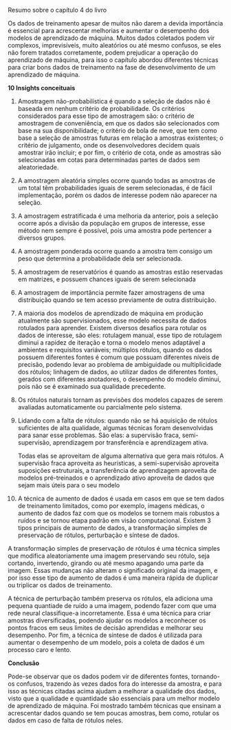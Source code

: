 Resumo sobre o capítulo 4 do livro 

Os dados de treinamento apesar de muitos não darem a devida importância é essencial para acrescentar melhorias e aumentar o desempenho dos modelos de aprendizado de máquina. Muitos dados coletados podem vir complexos, imprevisíveis, muito aleatórios ou até mesmo confusos, se eles não forem tratados corretamente, podem prejudicar a operação do aprendizado de máquina, para isso o capítulo abordou diferentes técnicas para criar bons dados de treinamento na fase de desenvolvimento de um aprendizado de máquina. 

**10 Insights conceituais**

1. Amostragem não-probabilística é quando a seleção de dados não é baseada em nenhum critério de probabilidade. Os critérios considerados para esse tipo de amostragem são: o critério de  amostragem de conveniência, em que os dados são selecionados com base na sua disponibilidade; o critério de bola de neve, que tem como base a seleção de amostras futuras em relação a amostras existentes; o critério de julgamento, onde os desenvolvedores decidem quais amostrar irão incluir; e por fim,  o critério de cota, onde as amostras são selecionadas em cotas para determinadas partes de dados sem aleatoriedade.

2. A amostragem aleatória simples ocorre quando todas as amostras de um total têm probabilidades iguais de serem selecionadas, é de fácil implementação, porém os dados de interesse podem não aparecer na seleção.
  
3. A amostragem estratificada é uma melhoria da anterior, pois a seleção ocorre após a divisão da população em grupos de interesse, esse método nem sempre é possível, pois uma amostra pode pertencer a diversos grupos.
     
4. A amostragem ponderada ocorre quando a amostra tem consigo um peso que determina a probabilidade dela ser selecionada.

5. A amostragem de reservatórios é quando as amostras estão reservadas em matrizes, e possuem chances iguais de serem selecionada

6. A amostragem de importância permite fazer amostragens de uma distribuição quando se tem acesso previamente de outra distribuição.

7. A maioria dos modelos de aprendizado de máquina em produção atualmente são supervisionados, esse modelo necessita de dados rotulados para aprender. Existem diversos desafios para rotular os dados de interesse, são eles: rotulagem manual, esse tipo de rotulagem diminui a rapidez de iteração e torna o modelo menos adaptável a ambientes e requisitos variáveis; múltiplos rótulos, quando os dados possuem diferentes fontes é comum que possuam diferentes níveis de precisão, podendo levar ao problema de ambiguidade ou multiplicidade dos rótulos; linhagem de dados, ao utilizar dados de diferentes fontes, gerados com diferentes anotadores, o desempenho do modelo diminui, pois não se é examinado sua qualidade precedente.

8. Os rótulos naturais tornam as previsões dos modelos capazes de serem avaliadas automaticamente ou parcialmente pelo sistema.

9. Lidando com a falta de rótulos: quando não se há aquisição de rótulos suficientes de alta qualidade, algumas técnicas foram desenvolvidas para sanar esse problemas. São elas: a supervisão fraca, semi-supervisão, aprendizagem por transferência e aprendizagem ativa.

    Todas elas se aproveitam de alguma alternativa que gera mais rótulos. A supervisão fraca aproveita as heurísticas, a semi-supervisão aproveita suposições estruturais, a transferência de aprendizagem aproveita de modelos pré-treinados e o aprendizado ativo aproveita de dados que sejam mais úteis para o seu modelo

10. A técnica de aumento de dados é usada em casos em que se tem dados de treinamento limitados, como por exemplo, imagens médicas, o aumento de dados faz com que os modelos se tornem mais robustos a ruídos e se tornou etapa padrão em visão computacional.  Existem 3 tipos principais de aumento de dados, a transformação simples de preservação de rótulos, perturbação e síntese de dados.

A transformação simples de preservação de rótulos é uma técnica simples que modifica aleatoriamente uma imagem preservando seu rótulo, seja cortando, invertendo, girando ou até mesmo apagando uma parte da imagem. Essas mudanças não alteram o significado original da imagem, e por isso esse tipo de aumento de dados é uma maneira rápida de duplicar ou triplicar os dados de treinamento. 

A técnica de perturbação também preserva os rótulos, ela adiciona uma pequena quantiade de ruído a uma imagem, podendo fazer com que uma rede neural classifique-a incorretamente. Essa é uma técnica para criar amostras diversificadas, podendo ajudar os modelos a reconhecer os pontos fracos em seus limites de decisão aprendidas e melhorar seu desempenho. Por fim, a técnica de síntese de dados é utilizada para aumentar o desempenho de um modelo, pois a coleta de dados é um processo caro e lento.

**Conclusão**

Pode-se observar que os dados podem vir de diferentes fontes, tornando-os confusos, trazendo às vezes dados fora do interesse da amostra, e para isso as técnicas citadas acima ajudam a melhorar a qualidade dos dados, visto que a qualidade e quantidade são essenciais para um melhor modelo de aprendizado de máquina. Foi mostrado também técnicas que ensinam a acrescentar dados quando se tem poucas amostras, bem como, rotular os dados em caso de falta de rótulos neles.
